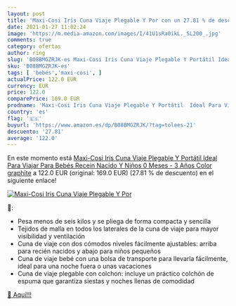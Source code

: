 ```yaml
---
layout: post
title: 'Maxi-Cosi Iris Cuna Viaje Plegable Y Por con un 27.81 % de descuento'
date: 2021-01-27 11:02:24
image: 'https://m.media-amazon.com/images/I/41U1sRa0ikL._SL200_.jpg'
comments: true
category: ofertas
author: ring
slug: 'B08BMGZRJK-es Maxi-Cosi Iris Cuna Viaje Plegable Y Portátil Ideal Para...'
sku: 'B08BMGZRJK-es'
tags: [ 'bebés','maxi-cosi', ]
actualPrice: 122.0 EUR
currency: EUR
price: 122.0
comparePrice: 169.0 EUR
prodname: 'Maxi-Cosi Iris Cuna Viaje Plegable Y Portátil  Ideal Para Viajar  Para Bebés Recein Nacido Y Niños 0 Meses - 3 Años  Color graphite'
country: 'es'
flag: '🇪🇸'
buyurl: 'https://www.amazon.es/dp/B08BMGZRJK/?tag=tolees-21'
descuento: '27.81'
average: '122.0'
---
```


En este momento está [Maxi-Cosi Iris Cuna Viaje Plegable Y Portátil  Ideal Para Viajar  Para Bebés Recein Nacido Y Niños 0 Meses - 3 Años  Color graphite](https://www.amazon.es/dp/B08BMGZRJK/?tag=tolees-21) a 122.0 EUR (original: 169.0 EUR) (27.81 %  de descuento) en el siguiente enlace!

[![Maxi-Cosi Iris Cuna Viaje Plegable Y Por](https://m.media-amazon.com/images/I/41U1sRa0ikL._SL200_.jpg)](https://www.amazon.es/dp/B08BMGZRJK/?tag=tolees-21)

🔎:

- Pesa menos de seis kilos y se pliega de forma compacta y sencilla
- Tejidos de malla en todos los laterales de la cuna de viaje para mayor visibilidad y ventilación
- Cuna de viaje con dos cómodos niveles fácilmente ajustables: arriba para recién nacidos y abajo para niños pequeños
- Cuna de viaje bebé con una bolsa de transporte para llevarla fácilmente, ideal para una noche fuera o unas vacaciones
- Cuna de viaje plegable con colchon: incluye un práctico colchón de espuma que garantiza siestas y noches llenas de comodidad

[🛒 Aquí!!!](https://www.amazon.es/dp/B08BMGZRJK/?tag=tolees-21)
